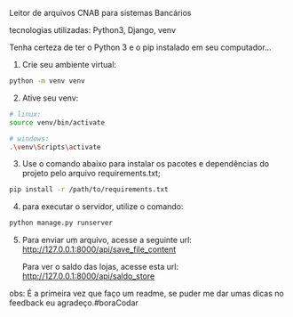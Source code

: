 Leitor de arquivos CNAB para sistemas Bancários

tecnologias utilizadas: Python3, Django, venv

Tenha certeza de ter o Python 3 e o pip instalado em seu computador...

1. Crie seu ambiente virtual:

```bash
python -m venv venv
```

2. Ative seu venv:

```bash
# linux:
source venv/bin/activate

# windows:
.\venv\Scripts\activate
```

3. Use o comando abaixo para instalar os pacotes e dependências do projeto pelo arquivo requirements.txt;

```bash
pip install -r /path/to/requirements.txt
```

4. para executar o servidor, utilize o comando:

```bash
python manage.py runserver
```

5. Para enviar um arquivo, acesse a seguinte url:
   http://127.0.0.1:8000/api/save_file_content

   Para ver o saldo das lojas, acesse esta url:
   http://127.0.0.1:8000/api/saldo_store

obs: É a primeira vez que faço um readme, se puder me dar umas dicas no feedback eu agradeço.#boraCodar
